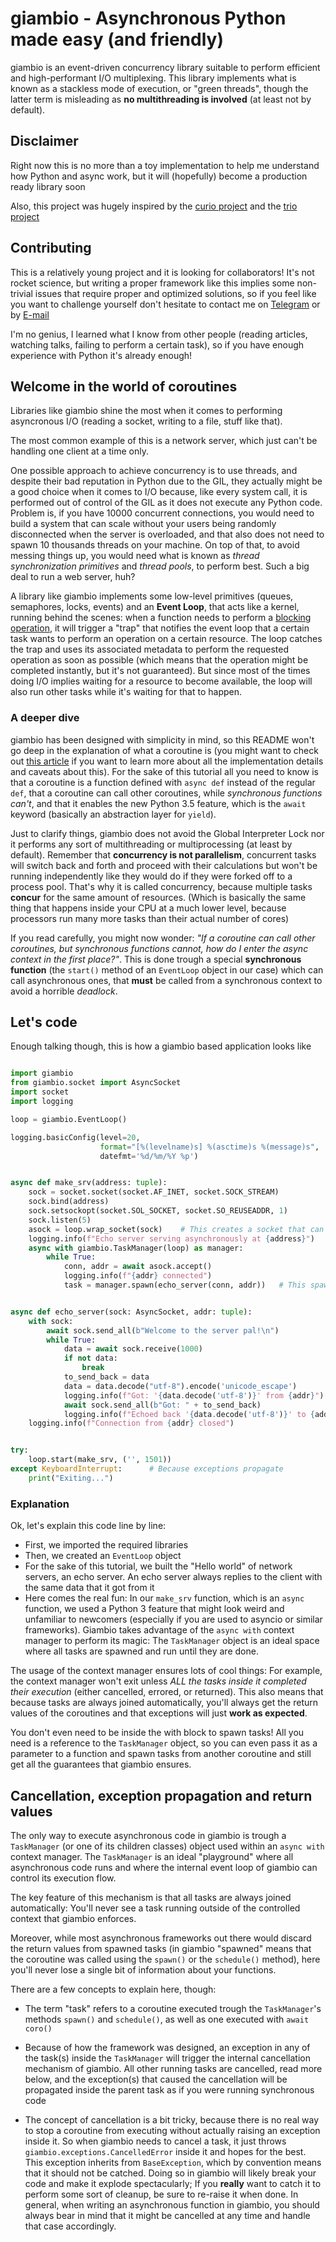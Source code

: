 # giambio - Asynchronous Python made easy (and friendly)

giambio is an event-driven concurrency library suitable to perform efficient and high-performant I/O multiplexing.
This library implements what is known as a stackless mode of execution, or "green threads", though the latter term is misleading as **no multithreading is involved** (at least not by default).
        

## Disclaimer

Right now this is no more than a toy implementation to help me understand how Python and async work, but it will (hopefully) become a production ready library soon

Also, this project was hugely inspired by the [curio project](https://github.com/dabeaz/curio) and the [trio project](https://github.com/python-trio/trio)

## Contributing

This is a relatively young project and it is looking for collaborators! It's not rocket science, but writing a proper framework like this implies some non-trivial issues that require proper and optimized solutions, so if you feel like you want to challenge yourself don't hesitate to contact me on [Telegram](https://telegram.me/isgiambyy) or by [E-mail](mailto:hackhab@gmail.com)

I'm no genius, I learned what I know from other people (reading articles, watching talks, failing to perform a certain task), so if you have enough experience with Python it's already enough!

## Welcome in the world of coroutines

Libraries like giambio shine the most when it comes to performing asyncronous I/O (reading a socket, writing to a file, stuff like that).

The most common example of this is a network server, which just can't be handling one client at a time only.

One possible approach to achieve concurrency is to use threads, and despite their bad reputation in Python due to the GIL, they actually might be a good choice when it comes to I/O because, like every system call, it is performed out of control of the GIL as it does not execute any Python code. Problem is, if you have 10000 concurrent connections, you would need to build a system that can scale without your users being randomly disconnected when the server is overloaded, and that also does not need to spawn 10 thousands threads on your machine. On top of that, to avoid messing things up, you would need what is known as _thread synchronization primitives_ and _thread pools_, to perform best. Such a big deal to run a web server, huh?

A library like giambio implements some low-level primitives (queues, semaphores, locks, events) and an **Event Loop**, that acts like a kernel, running behind the scenes: when a function needs to perform a [blocking operation](https://en.wikipedia.org/wiki/Blocking_(computing)), it will trigger a "trap" that notifies the event loop that a certain task wants to perform an operation on a certain resource. The loop catches the trap and uses its associated metadata to perform the requested operation as soon as possible (which means that the operation might be completed instantly, but it's not guaranteed). But since most of the times doing I/O implies waiting for a resource to become available, the loop will also run other tasks while it's waiting for that to happen.


### A deeper dive

giambio has been designed with simplicity in mind, so this README won't go deep in the explanation of what a coroutine is (you might want to check out [this article](https://snarky.ca/how-the-heck-does-async-await-work-in-python-3-5/) if you want to learn more about all the implementation details and caveats about this). For the sake of this tutorial all you need to know is that a coroutine is a function defined with `async def` instead of the regular `def`, that a coroutine can call other coroutines, while _synchronous functions can't_, and that it enables the new Python 3.5 feature, which is the `await` keyword (basically an abstraction layer for `yield`).

Just to clarify things, giambio does not avoid the Global Interpreter Lock nor it performs any sort of multithreading or multiprocessing (at least by default). Remember that **concurrency is not parallelism**, concurrent tasks will switch back and forth and proceed with their calculations but won't be running independently like they would do if they were forked off to a process pool. That's why it is called concurrency, because multiple tasks **concur** for the same amount of resources. (Which is basically the same thing that happens inside your CPU at a much lower level, because processors run many more tasks than their actual number of cores)

If you read carefully, you might now wonder: _"If a coroutine can call other coroutines, but synchronous functions cannot, how do I enter the async context in the first place?"_. This is done trough a special **synchronous function** (the `start()` method of an `EventLoop` object in our case) which can call asynchronous ones, that **must** be called from a synchronous context to avoid a horrible *deadlock*.

## Let's code

Enough talking though, this is how a giambio based application looks like

```python

import giambio
from giambio.socket import AsyncSocket
import socket
import logging

loop = giambio.EventLoop()

logging.basicConfig(level=20,
                    format="[%(levelname)s] %(asctime)s %(message)s",
                    datefmt='%d/%m/%Y %p')


async def make_srv(address: tuple):
    sock = socket.socket(socket.AF_INET, socket.SOCK_STREAM)
    sock.bind(address)
    sock.setsockopt(socket.SOL_SOCKET, socket.SO_REUSEADDR, 1)
    sock.listen(5)
    asock = loop.wrap_socket(sock)    # This creates a socket that can be read asynchronously
    logging.info(f"Echo server serving asynchronously at {address}")
    async with giambio.TaskManager(loop) as manager:
        while True:
            conn, addr = await asock.accept()
            logging.info(f"{addr} connected")
            task = manager.spawn(echo_server(conn, addr))   # This spawns a new task


async def echo_server(sock: AsyncSocket, addr: tuple):
    with sock:
        await sock.send_all(b"Welcome to the server pal!\n")
        while True:
            data = await sock.receive(1000)
            if not data:
                break
            to_send_back = data
            data = data.decode("utf-8").encode('unicode_escape')
            logging.info(f"Got: '{data.decode('utf-8')}' from {addr}")
            await sock.send_all(b"Got: " + to_send_back)
            logging.info(f"Echoed back '{data.decode('utf-8')}' to {addr}")
    logging.info(f"Connection from {addr} closed")


try:
    loop.start(make_srv, ('', 1501))
except KeyboardInterrupt:      # Because exceptions propagate
    print("Exiting...")
```

### Explanation

Ok, let's explain this code line by line:

- First, we imported the required libraries
- Then, we created an `EventLoop` object
- For the sake of this tutorial, we built the "Hello world" of network servers, an echo server. An echo server always replies to the client with the same data that it got from it
- Here comes the real fun: In our `make_srv` function, which is an `async` function, we used a Python 3 feature that might look weird and unfamiliar to newcomers (especially if you are used to asyncio or similar frameworks). Giambio takes advantage of the `async with` context manager to perform its magic: The `TaskManager` object is an ideal space where all tasks are spawned and run until they are done.

The usage of the context manager ensures lots of cool things: For example, the context manager won't exit unless _ALL the tasks inside it completed their execution_ (either cancelled, errored, or returned). This also means that because tasks are always joined automatically, you'll always get the return values of the coroutines and that exceptions will just **work as expected**.

You don't even need to be inside the with block to spawn tasks! All you need is a reference to the `TaskManager` object, so you can even pass it as a parameter to a function and spawn tasks from another coroutine and still get all the guarantees that giambio ensures.

## Cancellation, exception propagation and return values

The only way to execute asynchronous code in giambio is trough a `TaskManager` (or one of its children classes) object used within an `async with` context manager. The `TaskManager` is an ideal "playground" where all asynchronous code runs and where the internal event loop of giambio can control its execution flow.

The key feature of this mechanism is that all tasks are always joined automatically: You'll never see a task running outside of the controlled context that giambio enforces.

Moreover, while most asynchronous frameworks out there would discard the return values from spawned tasks (in giambio "spawned" means that the coroutine was called using the `spawn()` or the `schedule()` method), here you'll never lose a single bit of information about your functions.
    

There are a few concepts to explain here, though:

 - The term "task" refers to a coroutine executed trough the `TaskManager`'s methods `spawn()` and `schedule()`, as well as one executed with ``await coro()``
 
 - Because of how the framework was designed, an exception in any of the task(s) inside the ``TaskManager`` will trigger the internal cancellation mechanism of giambio. All other running tasks are cancelled, read more below, and the exception(s) that caused the cancellation will be propagated inside the parent task as if you were running synchronous code
 
 - The concept of cancellation is a bit tricky, because there is no real way to stop a coroutine from executing without actually raising an exception inside it. So when giambio needs to cancel a task, it just throws `giambio.exceptions.CancelledError` inside it and hopes for the best.
 This exception inherits from `BaseException`, which by convention means that it should not be catched. Doing so in giambio will likely break your code and make it explode spectacularly; If you **really** want to catch it to perform some sort of cleanup, be sure to re-raise it when done.
 In general, when writing an asynchronous function in giambio, you should always bear in mind that it
 might be cancelled at any time and handle that case accordingly.
